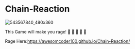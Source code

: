# Chain-Reaction
![543567840_480x360](https://user-images.githubusercontent.com/83615911/122938150-86ed5300-d340-11eb-8d77-f54a8d869adb.png)

This Game will make you rage! 🤬 🤬 🤬 🤬 🤬 

Rage Here:https://awesomcoder100.github.io/Chain-Reaction/
